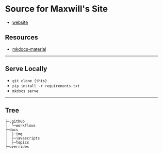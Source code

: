 # Source for Maxwill's Site
- [website](https://eazyreal.github.io/)

## Resources
- [mkdocs-material](https://squidfunk.github.io/mkdocs-material/)

---

## Serve Locally
- `git clone {this}`
- `pip install -r requirements.txt`
- `mkdocs serve`

---

## Tree
```
├─.github
│  └─workflows
├─docs
│  ├─img
│  ├─javascripts
│  ├─topics
├─overrides
```